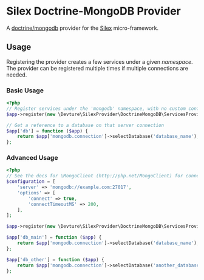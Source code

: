# Silex Doctrine-MongoDB Provider

A [doctrine/mongodb](https://github.com/doctrine/mongodb) provider for the [Silex](https://github.com/silexphp/Silex) micro-framework.

## Usage

Registering the provider creates a few services under a given *namespace*.
The provider can be registered multiple times if multiple connections are needed.

### Basic Usage

```php
<?php
// Register services under the 'mongodb' namespace, with no custom configuration (empty array)
$app->register(new \Devture\SilexProvider\DoctrineMongoDB\ServicesProvider('mongodb', []));

// Get a reference to a database on that server connection
$app['db'] = function ($app) {
	return $app['mongodb.connection']->selectDatabase('database_name');
};
```

### Advanced Usage

```php
<?php
// See the docs for \MongoClient (http://php.net/MongoClient) for connection string format and options
$configuration = [
	'server' => 'mongodb://example.com:27017',
	'options' => [
		'connect' => true,
		'connectTimeoutMS' => 200,
	],
];

$app->register(new \Devture\SilexProvider\DoctrineMongoDB\ServicesProvider('mongodb', $configuration));

$app['db_main'] = function ($app) {
	return $app['mongodb.connection']->selectDatabase('database_name');
};

$app['db_other'] = function ($app) {
	return $app['mongodb.connection']->selectDatabase('another_database_name');
};
```
